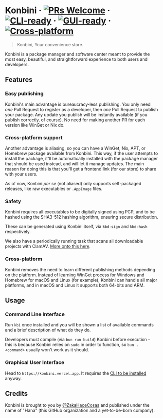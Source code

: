 # Konbini &middot; [![PRs Welcome](https://img.shields.io/badge/PRs-welcome-blue)](https://github.com/hanaorg/konbini/blob/master/CONTRIBUTING.md) &middot; [![CLI-ready](https://img.shields.io/badge/CLI-ready-white)](#command-line-interface) &middot; [![GUI-ready](https://img.shields.io/badge/GUI-ready-white)](#graphical-user-interface) &middot; [![Cross-platform](https://img.shields.io/badge/Cross_platform_support-white)](#cross-platform)

> Konbini, Your convenience store.

Konbini is a package manager and software center meant to provide the most easy, beautiful, and straightforward experience to both users and developers.

## Features

### Easy publishing

Konbini's main advantage is bureaucracy-less publishing. You only need _one_ Pull Request to register as a developer, then _one_ Pull Request to publish your package. Any update you publish will be instantly available (if you publish correctly, of course). No need for making another PR for each version like WinGet or Nix do.

### Cross-platform support

Another advantage is aliasing, so you can have a WinGet, Nix, APT, or Homebrew package available from Konbini. This way, if the user attempts to install the package, it'll be automatically installed with the package manager that should be used instead, and will let it manage updates. The main reason for doing this is that you'll get a frontend link (for our store) to share with your users.

As of now, Konbini _per se_ (not aliased) only supports self-packaged releases, like raw executables or `.AppImage` files.

### Safety

Konbini requires all executables to be digitally signed using PGP, and to be hashed using the SHA3-512 hashing algorithm, ensuring secure distribution.

These can be generated using Konbini itself, via `kbd-sign` and `kbd-hash` respectively.

We also have a periodically running task that scans all downloadable projects with ClamAV. [More onto this here](./packages/client/guard/README.md).

### Cross-platform

Konbini removes the need to learn different publishing methods depending on the platform. Instead of learning WinGet process for Windows and Homebrew for macOS and Linux (for example), Konbini can handle all major platforms, and in macOS and Linux it supports both 64-bits and ARM.

## Usage

### Command Line Interface

Run `kbi` once installed and you will be shown a list of available commands and a brief description of what do they do.

Developers must compile (via `bun run build`) Konbini before execution - this is because Konbini relies on `sudo` in order to function, so `bun . <command>` usually won't work as it should.

### Graphical User Interface

Head to `https://konbini.vercel.app`. It requires the [CLI to be installed](#command-line-interface) anyway.

## Credits

Konbini is brought to you by [@ZakaHaceCosas](https://github.com/ZakaHaceCosas) and published under the name of "Hana" (this GitHub organization and a yet-to-be-born company).
